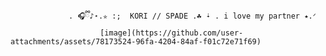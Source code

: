                  . 🎧ྀི♪⋆.✮ :;  KORI // SPADE .☘︎ ݁˖ . i love my partner ⭑.ᐟ
                        [image](https://github.com/user-attachments/assets/78173524-96fa-4204-84af-f01c72e71f69)


